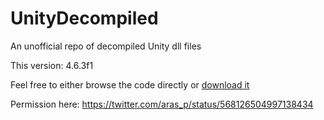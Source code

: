 # UnityDecompiled
An unofficial repo of decompiled Unity dll files

This version: 4.6.3f1

Feel free to either browse the code directly or [download it](https://github.com/MattRix/UnityDecompiled/archive/master.zip)

Permission here: https://twitter.com/aras_p/status/568126504997138434
